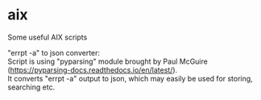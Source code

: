 # aix

Some useful AIX scripts<br/>

"errpt -a" to json converter:<br/>
Script is using "pyparsing" module brought by Paul McGuire (https://pyparsing-docs.readthedocs.io/en/latest/).<br/>
It converts "errpt -a" output to json, which may easily be used for storing, searching etc.<br/>